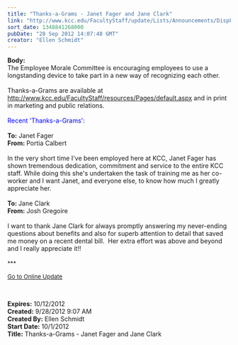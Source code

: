 ```yaml
---
title: "Thanks-a-Grams - Janet Fager and Jane Clark"
link: "http://www.kcc.edu/FacultyStaff/update/Lists/Announcements/DispForm.aspx?ID=835"
sort_date: 1348841268000
pubDate: "28 Sep 2012 14:07:48 GMT"
creator: "Ellen Schmidt"
---
```


<div><b>Body:</b> <div class="ExternalClass10A60DB224164482B18706649C425728">
<div>The Employee Morale Committee is encouraging employees to use a longstanding device to take part in a new way of recognizing each other. </div>
<div> </div>
<div>Thanks-a-Grams are available at <a href="/FacultyStaff/resources/Pages/default.aspx">http://www.kcc.edu/FacultyStaff/resources/Pages/default.aspx</a> and in print in marketing and public relations. </div>
<div> </div>
<div><font color="#0000ff">Recent 'Thanks-a-Grams':</font></div>
<div><br /><strong>To:</strong> Janet Fager<br /><strong>From: </strong>Portia Calbert</div>
<div><br />In the very short time I've been employed here at KCC, Janet Fager has shown tremendous dedication, commitment and service to the entire KCC staff. While doing this she's undertaken the task of training me as her co-worker and I want Janet, and everyone else, to know how much I greatly appreciate her.</div>
<div> </div>
<div><strong>To: </strong>Jane Clark<br /><strong>From:</strong> Josh Gregoire</div>
<div> </div>
<div>I want to thank Jane Clark for always promptly answering my never-ending questions about benefits and also for superb attention to detail that saved me money on a recent dental bill.  Her extra effort was above and beyond and I really appreciate it!!</div>
<div> </div>
<div><font size="2">***</font></div>
<div>
<div>
<div>
<div>
<div>
<div>
<p><font size="2"><a href="/FacultyStaff/update/Pages/dailyupdate.aspx">Go to Online Update</a></font><font size="2"></font></p>
<p><font size="2"></font> </p></div></div></div></div></div></div></div></div>
<div><b>Expires:</b> 10/12/2012</div>
<div><b>Created:</b> 9/28/2012 9:07 AM</div>
<div><b>Created By:</b> Ellen Schmidt</div>
<div><b>Start Date:</b> 10/1/2012</div>
<div><b>Title:</b> Thanks-a-Grams - Janet Fager and Jane Clark</div>
